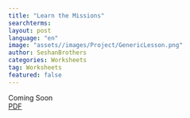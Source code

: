 ```yaml
---
title: "Learn the Missions"
searchterms:
layout: post
language: "en"
image: "assets//images/Project/GenericLesson.png"
author: SeshanBrothers
categories: Worksheets
tag: Worksheets
featured: false
---
```

Coming Soon<br>
<a href="/translations/en-us/Worksheets/LearnTheMissions.pdf">PDF</a>
